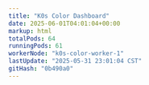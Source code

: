```yaml
---
title: "K0s Color Dashboard"
date: 2025-06-01T04:01:04+00:00
markup: html
totalPods: 64
runningPods: 61
workerNode: "k0s-color-worker-1"
lastUpdate: "2025-05-31 23:01:04 CST"
gitHash: "0b490a0"
---
```


<!-- This content is dynamically updated by the DashboardUpdater Operator -->
<!-- The dashboard UI is rendered by Hugo templates and CSS/JS files -->
